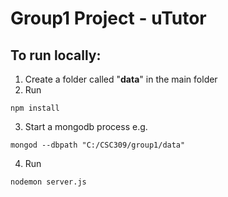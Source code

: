 # Group1 Project - uTutor

## To run locally:
1. Create a folder called "__data__" in the main folder
2. Run
```
npm install
```
3. Start a mongodb process e.g. 
```
mongod --dbpath "C:/CSC309/group1/data"
```
4. Run
```
nodemon server.js
```
